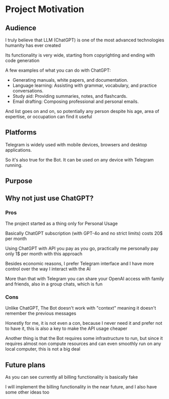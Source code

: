 # Project Motivation

## Audience

I truly believe that LLM (ChatGPT) is one of the most advanced technologies humanity has ever created

Its functionality is very wide, starting from copyrighting and ending with code generation

A few examples of what you can do with ChatGPT:
 - Generating manuals, white papers, and documentation.
 - Language learning: Assisting with grammar, vocabulary, and practice conversations.
 - Study aid: Providing summaries, notes, and flashcards.
 - Email drafting: Composing professional and personal emails.

And list goes on and on, so potentially any person despite his age, area of expertise, or occupation can find it useful

## Platforms

Telegram is widely used with mobile devices, browsers and desktop applications.

So it's also true for the Bot. It can be used on any device with Telegram running.

## Purpose

## Why not just use ChatGPT?

### Pros
The project started as a thing only for Personal Usage

Basically ChatGPT subscription (with GPT-4o and no strict limits) costs 20$ per month

Using ChatGPT with API you pay as you go, practically me personally pay only 1$ per month with this approach

Besides economic reasons, I prefer Telegram interface and I have more control over the way I interact with the AI

More than that with Telegram you can share your OpenAI access with family and friends, also in a group chats, which is fun

### Cons

Unlike ChatGPT, The Bot doesn't work with "context" meaning it doesn't remember the previous messages

Honestly for me, it is not even a con, because I never need it and prefer not to have it, this is also a key to make the API usage cheaper

Another thing is that the Bot requires some infrastructure to run, but since it requires almost non compute resources and can even smoothly run on any local computer, this is not a big deal

## Future plans

As you can see currently all billing functionality is basically fake

I will implement the billing functionality in the near future, and I also have some other ideas too
